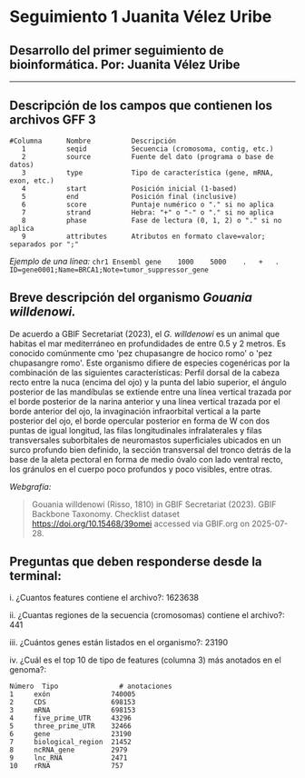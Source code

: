# Seguimiento 1 Juanita Vélez Uribe
## Desarrollo del primer seguimiento de bioinformática. Por: Juanita Vélez Uribe
______________________________________________________________________________________________________________________________________________________________________________
## Descripción de los campos que contienen los archivos GFF 3
    #Columna	  Nombre	      Descripción
       1	      seqid	          Secuencia (cromosoma, contig, etc.)
       2	      source	      Fuente del dato (programa o base de datos)
       3	      type	          Tipo de característica (gene, mRNA, exon, etc.)
       4	      start	          Posición inicial (1-based)
       5	      end	          Posición final (inclusive)
       6	      score	          Puntaje numérico o "." si no aplica
       7	      strand	      Hebra: "+" o "-" o "." si no aplica
       8	      phase	          Fase de lectura (0, 1, 2) o "." si no aplica
       9	      attributes	  Atributos en formato clave=valor; separados por ";"

  *Ejemplo de una línea:*
    ```chr1	Ensembl	gene	1000	5000	.	+	.	ID=gene0001;Name=BRCA1;Note=tumor_suppressor_gene```

## Breve descripción del organismo _Gouania willdenowi._
De acuerdo a GBIF Secretariat (2023), el _G. willdenowi_ es un animal que habitas el mar mediterráneo en profundidades de entre 0.5 y 2 metros. Es conocido comúnmente cmo 'pez chupasangre de hocico romo' o 'pez chupasangre romo'. Este organismo difiere de especies cogenéricas por la combinación de las siguientes características: Perfil dorsal de la cabeza recto entre la nuca (encima del ojo) y la punta del labio superior, el ángulo posterior de las mandíbulas se extiende entre una línea vertical trazada por el borde posterior de la narina anterior y una línea vertical trazada por el borde anterior del ojo, la invaginación infraorbital vertical a la parte posterior del ojo, el borde opercular posterior en forma de W con dos puntas de igual longitud, las filas longitudinales infralaterales y filas transversales suborbitales de neuromastos superficiales ubicados en un surco profundo bien definido, la sección transversal del tronco detrás de la base de la aleta pectoral en forma de medio óvalo con lado ventral recto, los gránulos en el cuerpo poco profundos y poco visibles, entre otras. 

*Webgrafía:* 
> Gouania willdenowi (Risso, 1810) in GBIF Secretariat (2023). GBIF Backbone Taxonomy. Checklist dataset https://doi.org/10.15468/39omei accessed via GBIF.org on 2025-07-28.

## Preguntas que deben responderse desde la terminal:
i. ¿Cuantos features contiene el archivo?: 1623638

ii. ¿Cuantas regiones de la secuencia (cromosomas) contiene el archivo?: 441

iii. ¿Cuántos genes están listados en el organismo?: 23190

iv. ¿Cuál es el top 10 de tipo de features (columna 3) más anotados en el genoma?: 

    Número  Tipo               # anotaciones
    1     exón               740005
    2     CDS                698153
    3     mRNA               698153
    4     five_prime_UTR     43296
    5     three_prime_UTR    32466
    6     gene               23190
    7     biological_region  21452
    8     ncRNA_gene         2979
    9     lnc_RNA            2471
    10    rRNA               757
    
